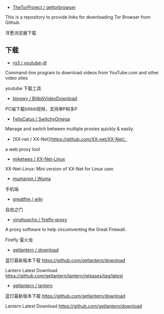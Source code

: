 * [TheTorProject / gettorbrowser](https://github.com/TheTorProject/gettorbrowser)

This is a repository to provide links for downloading Tor Browser from Github.

洋葱浏览器下载

## 下载

* [rg3 / youtube-dl](https://github.com/rg3/youtube-dl)

Command-line program to download videos from YouTube.com and other video sites

youtube 下载工具

* [blogwy / BilibiliVideoDownload](https://github.com/blogwy/BilibiliVideoDownload)

PC端下载bilibili视频，支持单P和多P

* [FelisCatus / SwitchyOmega](https://github.com/FelisCatus/SwitchyOmega)

Manage and switch between multiple proxies quickly & easily.

* [XX-net / XX-Net](https://github.com/XX-net/XX-Net）

a web proxy tool

* [miketwes / XX-Net-Linux](https://github.com/miketwes/XX-Net-Linux)

XX-Net-Linux: Mini version of XX-Net for Linux user.

* [mumavpn / Wuma](https://github.com/mumavpn/Wuma)

手机端

* [greatfire / wiki](https://github.com/greatfire/wiki)

自由之门

* [yinghuocho / firefly-proxy](https://github.com/yinghuocho/firefly-proxy)

A proxy software to help circumventing the Great Firewall.

Firefly 萤火虫

* [getlantern / download](https://github.com/getlantern/download)
 
蓝灯最新版本下载 https://github.com/getlantern/download 

Lantern Latest Download https://github.com/getlantern/lantern/releases/tag/latest

* [getlantern / lantern](https://github.com/getlantern/lantern)

蓝灯最新版本下载 https://github.com/getlantern/download 

Lantern Latest Download https://github.com/getlantern/download

